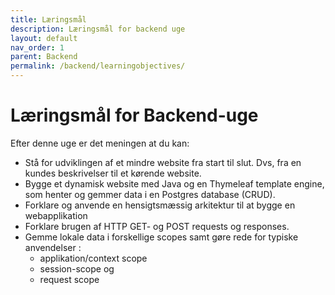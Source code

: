 ```yaml
---
title: Læringsmål
description: Læringsmål for backend uge
layout: default
nav_order: 1
parent: Backend
permalink: /backend/learningobjectives/
---
```



# Læringsmål for Backend-uge

Efter denne uge er det meningen at du kan:

- Stå for udviklingen af et mindre website fra start til slut. Dvs, fra en kundes beskrivelser til et kørende website.
- Bygge et dynamisk website med Java og en Thymeleaf template engine, som henter og gemmer data i en Postgres database (CRUD).
- Forklare og anvende en hensigtsmæssig arkitektur til at bygge en webapplikation
- Forklare brugen af HTTP GET- og POST requests og responses.
- Gemme lokale data i forskellige scopes samt gøre rede for typiske anvendelser :
  - applikation/context scope
  - session-scope og
  - request scope
